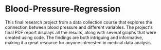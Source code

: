 # Blood-Pressure-Regression
This final research project from a data collection course that explores the connection between blood pressure and different variables. The project's final PDF report displays all the results, along with several graphs that were created using code. The findings are both intriguing and informative, making it a great resource for anyone interested in medical data analysis. 
